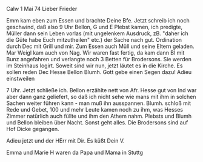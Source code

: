  Calw 1 Mai 74
Lieber Frieder

Emm kam eben zum Essen und brachte Deine Bfe. Jetzt schreib ich noch geschwind, daß also 9 Uhr Bellon, G und E Plebst kamen, ich predigte, Müller dann sein Leben vorlas (mit ungelenkem Ausdruck, zB. "daher ich die Güte habe Euch mitzutheilen" etc.) der Sache nach gut. Ordination durch Dec mit Grill und mir. Zum Essen auch Müll und seine Eltern geladen. Mar Weigl kam auch von Nag. Wir waren fast fertig, da kam dann Bl mit Bunz angefahren und verlangte noch 3 Betten für Brodersons. Sie werden im Steinhaus logirt. Soweit sind wir nun, jetzt läutet es in die Kirche. Es sollen reden Dec Hesse Bellon Blumh. Gott gebe einen Segen dazu! Adieu einstweilen

7 Uhr.
Jetzt schließe ich. Bellon erzählte nett von Afr. Hesse gut von Ind war aber dann ganz geliefert, so daß ich nicht sehe wie mans mit ihm in solchen Sachen weiter führen kann - man muß ihn ausspannen. Blumh. schloß mit Rede und Gebet, 100 und mehr Leute kamen noch zu ihm, was Hesses Zimmer natürlich auch füllte und ihm den Athem nahm. Plebsts und Blumh und Bellon bleiben über Nacht. Sonst geht alles. Die Brodersons sind auf Hof Dicke gegangen.

Adieu jetzt und der HErr mit Dir.
 Es küßt Dein V.

Emma und Marie H waren da
Papa und Mama in Stuttg
